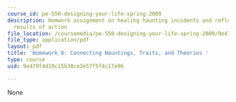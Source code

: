 ```yaml
---
course_id: pe-550-designing-your-life-spring-2009
description: Homwork assignment on healing haunting incidents and reflecting on the
  results of action
file_location: /coursemedia/pe-550-designing-your-life-spring-2009/9e479f4d19c15b38ce3e57f5f4c17e96_MITPE_550iap09_s09_assn08.pdf
file_type: application/pdf
layout: pdf
title: 'Homework 8: Connecting Hauntings, Traits, and Theories '
type: course
uid: 9e479f4d19c15b38ce3e57f5f4c17e96

---
```

None